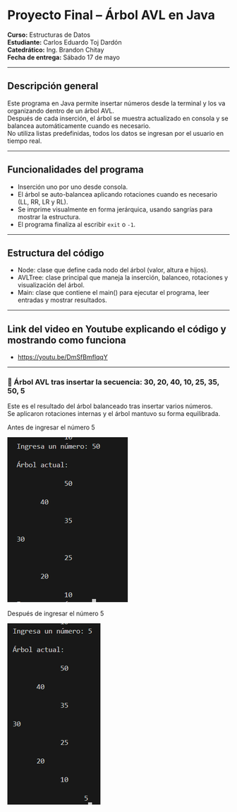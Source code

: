 # Proyecto Final – Árbol AVL en Java

**Curso:** Estructuras de Datos  
**Estudiante:** Carlos Eduardo Toj Dardón  
**Catedrático:** Ing. Brandon Chitay  
**Fecha de entrega:** Sábado 17 de mayo

---

## Descripción general

Este programa en Java permite insertar números desde la terminal y los va organizando dentro de un árbol AVL.  
Después de cada inserción, el árbol se muestra actualizado en consola y se balancea automáticamente cuando es necesario.  
No utiliza listas predefinidas, todos los datos se ingresan por el usuario en tiempo real.

---

## Funcionalidades del programa

- Inserción uno por uno desde consola.
- El árbol se auto-balancea aplicando rotaciones cuando es necesario (LL, RR, LR y RL).
- Se imprime visualmente en forma jerárquica, usando sangrías para mostrar la estructura.
- El programa finaliza al escribir `exit` o `-1`.

---
## Estructura del código
- Node: clase que define cada nodo del árbol (valor, altura e hijos).
- AVLTree: clase principal que maneja la inserción, balanceo, rotaciones y visualización del árbol.
- Main: clase que contiene el main() para ejecutar el programa, leer entradas y mostrar resultados.

---

## Link del video en Youtube explicando el código y mostrando como funciona
- https://youtu.be/DmSfBmflqqY

---

### 🌲 Árbol AVL tras insertar la secuencia: 30, 20, 40, 10, 25, 35, 50, 5

Este es el resultado del árbol balanceado tras insertar varios números.  
Se aplicaron rotaciones internas y el árbol mantuvo su forma equilibrada.

Antes de ingresar el número 5

![Árbol AVL balanceado](Arbol_Antes.png)

Después de ingresar el número 5

![Árbol AVL balanceado](arbol_balanceado.png)
